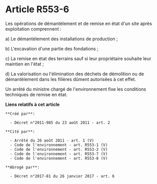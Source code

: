 # Article R553-6

Les opérations de démantèlement et de remise en état d'un site après exploitation comprennent : 

a) Le démantèlement des installations de production ; 

b) L'excavation d'une partie des fondations ; 

c) La remise en état des terrains sauf si leur propriétaire souhaite leur maintien en l'état ; 

d) La valorisation ou l'élimination des déchets de démolition ou de démantèlement dans les filières dûment autorisées à cet
effet. 

Un arrêté du ministre chargé de l'environnement fixe les conditions techniques de remise en état.

**Liens relatifs à cet article**

	**Créé par**:

	  - Décret n°2011-985 du 23 août 2011 - art. 2

	**Cité par**:

	  - Arrêté du 26 août 2011 - art. 1 (V)
	  - Code de l'environnement - art. R553-1 (V)
	  - Code de l'environnement - art. R553-2 (V)
	  - Code de l'environnement - art. R553-7 (V)
	  - Code de l'environnement - art. R553-8 (V)

	**Abrogé par**:

	  - Décret n°2017-81 du 26 janvier 2017 - art. 6
